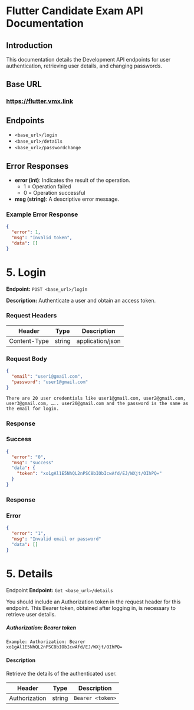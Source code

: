 # Flutter Candidate Exam API Documentation

## Introduction
This documentation details the Development API endpoints for user authentication, retrieving user details, and changing passwords.

## Base URL
### https://flutter.vmx.link


## Endpoints
- `<base_url>/login`
- `<base_url>/details`
- `<base_url>/passwordchange`

## Error Responses
- **error (int)**: Indicates the result of the operation.
  - 1 = Operation failed
  - 0 = Operation successful
- **msg (string)**: A descriptive error message.

### Example Error Response
```json
{
  "error": 1,
  "msg": "Invalid token",
  "data": [] 
}
```

# 5. Login

**Endpoint:** `POST <base_url>/login`

**Description:**
Authenticate a user and obtain an access token.

### Request Headers

| Header       | Type   | Description       |
|--------------|--------|-------------------|
| Content-Type | string | application/json  |

### Request Body
```json
{
  "email": "user1@gmail.com",
  "password": "user1@gmail.com"
}
```
`There are 20 user credentials like user1@gmail.com, user2@gmail.com, user3@gmail.com, ….. user20@gmail.com and the password is the same as the email for login.`


### Response
### Success

```json
{
  "error": "0",
  "msg": "success"
  "data": {
    "token": "xo1gAl1E5NhQL2nPSC8bIObIcwAfd/EJ/WXjt/OIhPQ="
  }
}
```

### Response
### Error

```json
{
  "error": "1",
  "msg": "Invalid email or password"
  "data": []
}
```
# 5. Details

Endpoint
**Endpoint:** `Get <base_url>/details`


You should include an Authorization token in the request header for this endpoint. This Bearer token, obtained after logging in, is necessary to retrieve user details.

##### Authorization: Bearer token

`Example: Authorization: Bearer xo1gAl1E5NhQL2nPSC8bIObIcwAfd/EJ/WXjt/OIhPQ=`

#### Description
Retrieve the details of the authenticated user.

| Header       | Type   | Description       |
|--------------|--------|-------------------|
| Authorization | string | `Bearer <token>` |
